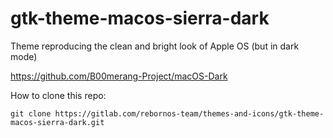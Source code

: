 # gtk-theme-macos-sierra-dark

Theme reproducing the clean and bright look of Apple OS (but in dark mode)

https://github.com/B00merang-Project/macOS-Dark

How to clone this repo:

```
git clone https://gitlab.com/rebornos-team/themes-and-icons/gtk-theme-macos-sierra-dark.git
```
